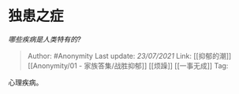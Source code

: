 # 独患之症
*哪些疾病是人类特有的?*

> Author: #Anonymity
> Last update: *23/07/2021* 
> Link: [[抑郁的潮]] [[Anonymity/01 - 家族答集/战胜抑郁]] [[烦躁]] [[一事无成]]
> Tag:  

 
心理疾病。



